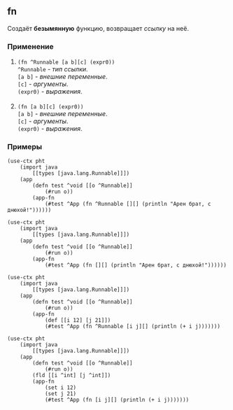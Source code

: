 ## fn
Создаёт __безымянную__ функцию, возвращает _ссылку_ на неё.

### Применение

1. `(fn ^Runnable [a b][c] (expr0))`<br>
`^Runnable` - _тип ссылки_.<br>
`[a b]` - _внешние переменные_.<br>
`[c]` - _аргументы_.<br>
`(expr0)` - _выражения_.<br><br>
2. `(fn [a b][c] (expr0))`<br>
`[a b]` - _внешние переменные_.<br>
`[c]` - _аргументы_.<br>
`(expr0)` - _выражения_.

### Примеры

```pihta
(use-ctx pht
    (import java
        [[types [java.lang.Runnable]]])
    (app
        (defn test ^void [[o ^Runnable]]
            (#run o))
        (app-fn
            (#test ^App (fn ^Runnable [][] (println "Арен брат, с днюхой!"))))))
```

```pihta
(use-ctx pht
    (import java
        [[types [java.lang.Runnable]]])
    (app
        (defn test ^void [[o ^Runnable]]
            (#run o))
        (app-fn
            (#test ^App (fn [][] (println "Арен брат, с днюхой!"))))))
```

```pihta
(use-ctx pht
    (import java
        [[types [java.lang.Runnable]]])
    (app
        (defn test ^void [[o ^Runnable]]
            (#run o))
        (app-fn
            (def [[i 12] [j 21]])
            (#test ^App (fn ^Runnable [i j][] (println (+ i j)))))))
```

```pihta
(use-ctx pht
    (import java
        [[types [java.lang.Runnable]]])
    (app
        (defn test ^void [[o ^Runnable]]
            (#run o))
        (fld [[i ^int] [j ^int]])
        (app-fn
            (set i 12)
            (set j 21)
            (#test ^App (fn [i j][] (println (+ i j)))))))
```